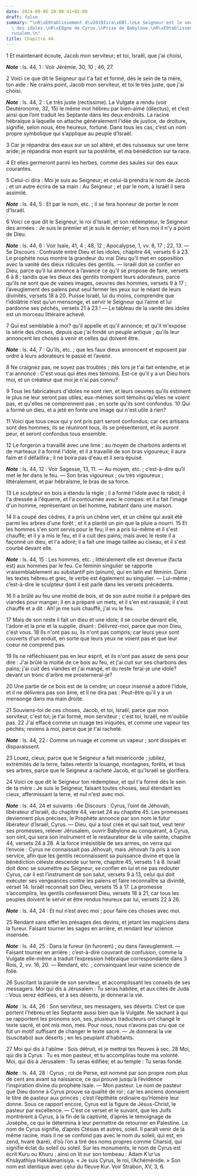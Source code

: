 ```yaml
---
date: 2024-09-06 20:00:41+02:00
draft: false
summary: "\nR\xE9tablissement d\u2019Isra\xEBl.\nLe Seigneur est le seul Dieu.\nVanit\xE9\
  \ des idoles.\nR\xE8gne de Cyrus.\nPrise de Babylone.\nR\xE9tablissement de J\xE9\
  rusalem.\n"
title: Chapitre 44
---
```





1 Et maintenant écoute, Jacob mon serviteur; et toi, Israël, que j'ai choisi,

***Note*** :  Is. 44, 1 : Voir Jérémie, 30, 10 ; 46, 27.

2 Voici ce que dit le Seigneur qui t'a fait et formé, dès le sein de ta mère, ton aide : Ne crains point, Jacob mon serviteur, et toi le très juste, que j'ai choisi.

***Note*** :  Is. 44, 2 : Le très juste (rectissime). La Vulgate a rendu (voir Deutéronome, 32, 15) le même mot hébreu par bien-aimé (dilectus), et c’est ainsi que l’ont traduit les Septante dans les deux endroits. La racine hébraïque à laquelle on attache généralement l’idée de justice, de droiture, signifie, selon nous, être heureux, fortuné. Dans tous les cas, c’est un nom propre symbolique qui s’applique au peuple d’Israël.


3 Car je répandrai des eaux sur un sol altéré, et des ruisseaux sur une terre aride; je répandrai mon esprit sur ta postérité, et ma bénédiction sur ta race.


4 Et elles germeront parmi les herbes, comme des saules sur des eaux courantes.


5 Celui-ci dira : Moi je suis au Seigneur; et celui-là prendra le nom de Jacob ; et un autre écrira de sa main : Au Seigneur ; et par le nom, à Israël il sera assimilé.

***Note*** :  Is. 44, 5 : Et par le nom, etc. ; il se fera honneur de porter le nom d’Israël.


6 Voici ce que dit le Seigneur, le roi d'Israël, et son rédempteur, le Seigneur des armées : Je suis le premier et je suis le dernier; et hors moi il n'y a point de Dieu.

***Note*** :  Is. 44, 6 : Voir Isaïe, 41, 4 ; 48, 12 ; Apocalypse, 1, vv. 8, 17 ; 22, 13. ― 5e Discours : Contraste entre Dieu et les idoles, chapitre 44, versets 6 à 23. Le prophète nous montre la grandeur du vrai Dieu qu’il met en opposition avec la vanité des dieux ridicules des gentils. ― Israël doit se confier en Dieu, parce qu’il lui annonce à l’avance ce qu’il se propose de faire, versets 6 à 8 ; tandis que les dieux des gentils trompent leurs adorateurs, parce qu’ils ne sont que de vaines images, oeuvres des hommes, versets 9 à 17 ; l’aveuglement des païens peut seul fermer les yeux sur le néant de leurs divinités, versets 18 à 20. Puisse Israël, lui du moins, comprendre que l’idolâtrie n’est qu’un mensonge, et servir le Seigneur qui l’aime et lui pardonne ses péchés, versets 21 à 23 ! ― Le tableau de la vanité des idoles est un morceau littéraire achevé.


7 Qui est semblable à moi? qu'il appelle et qu'il annonce; et qu'il m'expose la série des choses, depuis que j'ai fondé un peuple antique ; qu'ils leur annoncent les choses à venir et celles qui doivent être.

***Note*** :  Is. 44, 7 : Qu’ils, etc. ; que les faux dieux annoncent et exposent par ordre à leurs adorateurs le passé et l’avenir.


8 Ne craignez pas, ne soyez pas troublés ; dès lors je t'ai fait entendre, et je t'ai annoncé : C'est vous qui êtes mes témoins. Est-ce qu'il y a un Dieu hors moi, et un créateur que moi je n'ai pas connu?


9 Tous les fabricateurs d'idoles ne sont rien, et leurs oeuvres qu'ils estiment le plus ne leur seront pas utiles; eux-mêmes sont témoins qu'elles ne voient pas, et qu'elles ne comprennent pas ; en sorte qu'ils sont confondus. 10 Qui a formé un dieu, et a jeté en fonte une image qui n'est utile à rien?


11 Voici que tous ceux qui y ont pris part seront confondus; car ces artisans sont des hommes; ils se réuniront tous, ils se présenteront, et ils auront peur, et seront confondus tous ensemble.


12 Le forgeron a travaillé avec une lime ; au moyen de charbons ardents et de marteaux il a formé l'idole, et il a travaillé de son bras vigoureux; il aura faim et il défaillira ; il ne boira pas d'eau et il sera épuisé.

***Note*** :  Is. 44, 12 : Voir Sagesse, 13, 11. ― Au moyen, etc. ; c’est-à-dire qu’il met le fer dans le feu. ― Son bras vigoureux ; ou très vigoureux ; littéralement, et par hébraïsme, le bras de sa force.


13 Le sculpteur en bois a étendu la règle ; il a formé l'idole avec le rabot; il l'a dressée à l'équerre, et l'a contournée avec le compas: et il a fait l'image d'un homme, représentant un bel homme, habitant dans une maison.


14 Il a coupé des cèdres, il a pris un chêne vert, et un chêne qui avait été parmi les arbres d'une forêt ; et il a planté un pin que la pluie a nourri. 15 Et les hommes s'en sont servis pour le feu; il en a pris lui-même et il s'est chauffé; et il y a mis le feu, et il a cuit des pains; mais avec le reste il a façonné un dieu, et l'a adoré; il a fait une image taillée au ciseau, et il s'est courbé devant elle.

***Note*** :  Is. 44, 15 : Les hommes, etc. ; littéralement elle est devenue (facta est) aux hommes par le feu. Ce féminin singulier se rapporte vraisemblablement au substantif pin (pinum), qui en latin est féminin. Dans les textes hébreu et grec, le verbe est également au singulier. ― Lui-même ; c’est-à-dire le sculpteur dont il est parlé dans les versets précédents.


16 Il a brûlé au feu une moitié de bois, et de son autre moitié il a préparé des viandes pour manger; il en a préparé un mets, et il s'en est rassasié; il s'est chauffé et a dit : Ah! je me suis chauffé, j'ai vu le feu.


17 Mais de son reste il fait un dieu et une idole; il se courbe devant elle, l'adore et la prie et la supplie, disant : Délivrez-moi, parce que mon Dieu, c'est vous. 18 Ils n'ont pas su, ils n'ont pas compris; car leurs yeux sont couverts d'un enduit, en sorte que leurs yeux ne voient pas et que leur coeur ne comprend pas.


19 Ils ne réfléchissent pas en leur esprit, et ils n'ont pas assez de sens pour dire : J'ai brûlé la moitié de ce bois au feu, et j'ai cuit sur ses charbons des pains; j'ai cuit des viandes et j'ai mangé, et du reste ferai-je une idole? devant un tronc d'arbre me prosternerai-je?


20 Une partie de ce bois est de la cendre; un coeur insensé a adoré l'idole, et il ne délivrera pas son âme, et il ne dira pas : Peut-être qu'il y a un mensonge dans ma main droite.


21 Souviens-toi de ces choses, Jacob, et toi, Israël, parce que mon serviteur, c'est toi; je t'ai formé, mon serviteur ; c'est toi, Israël, ne m'oublie pas. 22 J'ai effacé comme un nuage tes iniquités, et comme une vapeur tes péchés; reviens à moi, parce que je t'ai racheté.

***Note*** :  Is. 44, 22 : Comme un nuage et comme un vapeur ; sont dissipés et disparaissent.


23 Louez, cieux, parce que le Seigneur a fait miséricorde ; jubilez, extrémités de la terre, faites retentir la louange, montagnes, forêts, et tous ses arbres, parce que le Seigneur a racheté Jacob, et qu'Israël se glorifiera.


24 Voici ce que dit le Seigneur ton rédempteur, et qui t'a formé dès le sein de ta mère : Je suis le Seigneur, faisant toutes choses, seul étendant les cieux, affermissant la terre, et nul n'est avec moi.

***Note*** :  Is. 44, 24 et suivants : 6e Discours : Cyrus, l’oint de Jéhovah, libérateur d’Israël, du chapitre 44, verset 24 au chapitre 45. Les promesses deviennent plus précises, le Prophète annonce par son nom le futur libérateur d’Israël, Cyrus. ― Dieu, qui a tout crée et qui sait tout, veut tenir ses promesses, relever Jérusalem, ouvrir Babylone au conquérant, à Cyrus, son oint, qui sera son instrument et le restaurateur de la ville sainte, chapitre 44, versets 24 à 28. A la force irrésistible de ses armes, on verra qui l’envoie : Cyrus ne connaissait pas Jéhovah, mais Jéhovah l’a pris à son service, afin que les gentils reconnaissent sa puissance divine et que la bénédiction céleste descende sur terre, chapitre 45, versets 1 à 8. Israël doit donc se soumettre au Seigneur, se confier en lui et ne pas redouter Cyrus, car il est l’instrument de son salut, versets 9 à 13, celui qui doit exécuter ses vengeances contre les païens et faire reconnaître sa divinité, verset 14. Israël reconnaît son Dieu, versets 15 à 17.
La promesse s’accomplira, les gentils confesseront Dieu, versets 18 à 21, car tous les peuples doivent le servir et être rendus heureux par lui, versets 22 à 26.

***Note*** :  Is. 44, 24 : Et nul n’est avec moi ; pour faire ces choses avec moi.


25 Rendant sans effet les présages des devins, et jetant les magiciens dans la fureur. Faisant tourner les sages en arrière, et rendant leur science insensée.

***Note*** :  Is. 44, 25 : Dans la fureur (in furorem) ; ou dans l’aveuglement. ― Faisant tourner en arrière ; c’est-à-dire couvrant de confusion, comme la Vulgate elle-même a traduit l’expression hébraïque correspondante dans 3 Rois, 2, vv. 16, 20. ― Rendant, etc. ; convainquant leur vaine science de folie.


26 Suscitant la parole de son serviteur, et accomplissant les conseils de ses messagers. Moi qui dis à Jérusalem : Tu seras habitée, et aux cités de Juda : Vous serez édifiées, et à ses déserts, je donnerai la vie.

***Note*** :  Is. 44, 26 : Son serviteur, ses messagers, ses déserts. C’est ce que portent l’hébreu et les Septante aussi bien que la Vulgate. Ne sachant à qui se rapportent les pronoms son, ses, plusieurs traducteurs ont changé le texte sacré, et ont mis mon, mes. Pour nous, nous n’avons pas cru que ce fût un motif suffisant de changer le texte sacré. ― Je donnerai la vie (suscitabo) aux déserts ; en les peuplant d’habitants.


27 Moi qui dis à l'abîme : Sois détruit, et je mettrai tes fleuves à sec. 28 Moi, qui dis à Cyrus : Tu es mon pasteur, et tu accompliras toute ma volonté. Moi, qui dis à Jérusalem : Tu seras édifiée; et au temple : Tu seras fondé.

***Note*** :  Is. 44, 28 : Cyrus ; roi de Perse, est nommé par son propre nom plus de cent ans avant sa naissance, ce qui prouve jusqu’à l’évidence l’inspiration divine du prophète Isaïe. ― Mon pasteur. Le nom de pasteur que Dieu donne à Cyrus prouve sa qualité de roi ; car les anciens donnaient le titre de pasteur aux princes ; c’est l’épithète ordinaire qu’Homère leur donne. Sous ce rapport encore, Cyrus est la figure de Jésus-Christ, le pasteur par excellence. ― C’est ce verset et le suivant, que les Juifs montrèrent à Cyrus, à la fin de la captivité, d’après le témoignage de Josèphe, ce qui le détermina à leur permettre de retourner en Palestine. Le nom de Cyrus signifie, d’après Ctésias et autres, soleil. Il paraît venir de la même racine, mais il ne se confond pas avec le nom du soleil, qui est, en zend, hvaré (karé), d’où l’on a tiré des noms propres comme Charsid, qui signifie éclat du soleil ou soleil. Sur les monuments, le nom de Cyrus est écrit Kuru ou Khuru ; ainsi on lit sur son tombeau : Adam K’ur’us
Khsâyathiya Hakkâmanisiya. « Je suis Cyrus, le roi, l’Achéménide. » Son nom est identique avec celui du fleuve Kur. Voir Strabon, XV, 3, 6.

